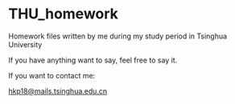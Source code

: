 # THU_homework
Homework files written by me during my study period in Tsinghua University

If you have anything want to say, feel free to say it.

If you want to contact me:

hkp18@mails.tsinghua.edu.cn
